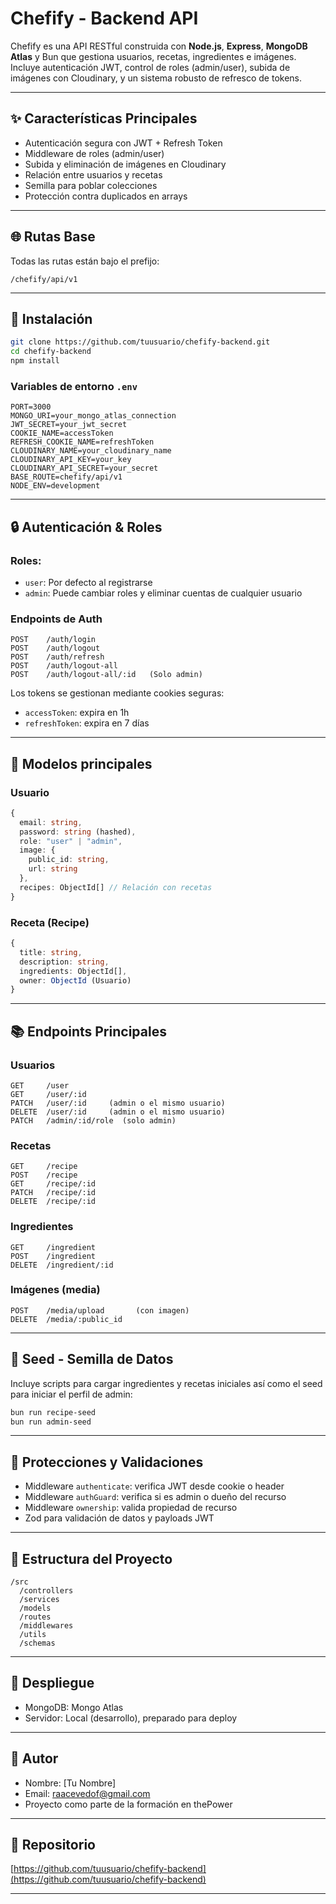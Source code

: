 # Chefify - Backend API

Chefify es una API RESTful construida con **Node.js**, **Express**, **MongoDB Atlas** y Bun que gestiona usuarios, recetas, ingredientes e imágenes. Incluye autenticación JWT, control de roles (admin/user), subida de imágenes con Cloudinary, y un sistema robusto de refresco de tokens.

---

## ✨ Características Principales

- Autenticación segura con JWT + Refresh Token
- Middleware de roles (admin/user)
- Subida y eliminación de imágenes en Cloudinary
- Relación entre usuarios y recetas
- Semilla para poblar colecciones
- Protección contra duplicados en arrays

---

## 🌐 Rutas Base

Todas las rutas están bajo el prefijo:

```
/chefify/api/v1
```

---

## 📂 Instalación

```bash
git clone https://github.com/tuusuario/chefify-backend.git
cd chefify-backend
npm install
```

### Variables de entorno `.env`

```dotenv
PORT=3000
MONGO_URI=your_mongo_atlas_connection
JWT_SECRET=your_jwt_secret
COOKIE_NAME=accessToken
REFRESH_COOKIE_NAME=refreshToken
CLOUDINARY_NAME=your_cloudinary_name
CLOUDINARY_API_KEY=your_key
CLOUDINARY_API_SECRET=your_secret
BASE_ROUTE=chefify/api/v1
NODE_ENV=development
```

---

## 🔒 Autenticación & Roles

### Roles:

- `user`: Por defecto al registrarse
- `admin`: Puede cambiar roles y eliminar cuentas de cualquier usuario

### Endpoints de Auth

```
POST    /auth/login
POST    /auth/logout
POST    /auth/refresh
POST    /auth/logout-all
POST    /auth/logout-all/:id   (Solo admin)
```

Los tokens se gestionan mediante cookies seguras:

- `accessToken`: expira en 1h
- `refreshToken`: expira en 7 días

---

## 💼 Modelos principales

### Usuario

```ts
{
  email: string,
  password: string (hashed),
  role: "user" | "admin",
  image: {
    public_id: string,
    url: string
  },
  recipes: ObjectId[] // Relación con recetas
}
```

### Receta (Recipe)

```ts
{
  title: string,
  description: string,
  ingredients: ObjectId[],
  owner: ObjectId (Usuario)
}
```

---

## 📚 Endpoints Principales

### Usuarios

```
GET     /user
GET     /user/:id
PATCH   /user/:id     (admin o el mismo usuario)
DELETE  /user/:id     (admin o el mismo usuario)
PATCH   /admin/:id/role  (solo admin)
```

### Recetas

```
GET     /recipe
POST    /recipe
GET     /recipe/:id
PATCH   /recipe/:id
DELETE  /recipe/:id
```

### Ingredientes

```
GET     /ingredient
POST    /ingredient
DELETE  /ingredient/:id
```

### Imágenes (media)

```
POST    /media/upload       (con imagen)
DELETE  /media/:public_id
```

---

## 🧵 Seed - Semilla de Datos

Incluye scripts para cargar ingredientes y recetas iniciales así como el seed para iniciar el perfil de admin:

```bash
bun run recipe-seed
bun run admin-seed
```

---

## 🚫 Protecciones y Validaciones

- Middleware `authenticate`: verifica JWT desde cookie o header
- Middleware `authGuard`: verifica si es admin o dueño del recurso
- Middleware `ownership`: valida propiedad de recurso
- Zod para validación de datos y payloads JWT

---

## 📁 Estructura del Proyecto

```
/src
  /controllers
  /services
  /models
  /routes
  /middlewares
  /utils
  /schemas
```

---

## 📍 Despliegue

- MongoDB: Mongo Atlas
- Servidor: Local (desarrollo), preparado para deploy

---

## 📅 Autor

- Nombre: \[Tu Nombre]
- Email: [raacevedof@gmail.com](mailto:raacevedof@gmail.com)
- Proyecto como parte de la formación en thePower

---

## 🔗 Repositorio

[https://github.com/tuusuario/chefify-backend](https://github.com/tuusuario/chefify-backend)

---
